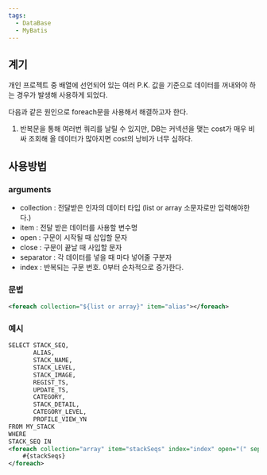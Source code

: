 ```yaml
---
tags:
  - DataBase
  - MyBatis
---
```

## 계기
개인 프로젝트 중 배열에 선언되어 있는 여러 P.K. 값을 기준으로 데이터를 꺼내와야 하는 경우가 발생해 사용하게 되었다.

다음과 같은 원인으로 foreach문을 사용해서 해결하고자 한다.
1. 반복문을 통해 여러번 쿼리를 날릴 수 있지만, DB는 커넥션을 맺는 cost가 매우 비싸 조회해 올 데이터가 많아지면 cost의 낭비가 너무 심하다.

## 사용방법
### arguments
* collection : 전달받은 인자의 데이터 타입 (list or array 소문자로만 입력해야한다.)
* item : 전달 받은 데이터를 사용할 변수명
* open : 구문이 시작될 때 삽입할 문자
* close : 구문이 끝날 때 사입할 문자
* separator : 각 데이터를 넣을 때 마다 넣어줄 구분자
* index : 반복되는 구문 번호. 0부터 순차적으로 증가한다.

### 문법
```xml
<foreach collection="${list or array}" item="alias"></foreach>
```

### 예시
```xml
SELECT STACK_SEQ,  
       ALIAS,  
       STACK_NAME,  
       STACK_LEVEL,  
       STACK_IMAGE,  
       REGIST_TS,  
       UPDATE_TS,  
       CATEGORY,  
       STACK_DETAIL,  
       CATEGORY_LEVEL,  
       PROFILE_VIEW_YN  
FROM MY_STACK  
WHERE  
STACK_SEQ IN  
<foreach collection="array" item="stackSeqs" index="index" open="(" separator="," close=")">  
    #{stackSeqs}  
</foreach>
```
